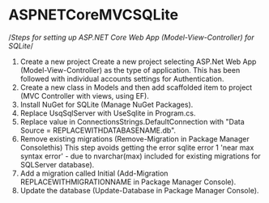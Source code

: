 # ASPNETCoreMVCSQLite
/*Steps for setting up ASP.NET Core Web App (Model-View-Controller) for SQLite*/

1. Create a new project
Create a new project selecting ASP.Net Web App (Model-View-Controller) as the type of application.
This has been followed with individual accounts settings for Authentication.
2. Create a new class in Models and then add scaffolded item to project (MVC Controller with views, using EF).
3. Install NuGet for SQLite (Manage NuGet Packages).
4. Replace UsqSqlServer with UseSqlite in Program.cs.
5. Replace value in ConnectionsStrings.DefaultConnection with "Data Source = REPLACEWITHDATABASENAME.db".
6. Remove existing migrations (Remove-Migration in Package Manager Consolethis) This step avoids getting the error sqlite error 1 'near max syntax error' - due to nvarchar(max) included for existing migrations for SQLServer database).
7. Add a migration called Initial (Add-Migration REPLACEWITHMIGRATIONNAME in Package Manager Console).
8. Update the database (Update-Database in Package Manager Console).
